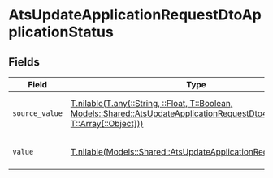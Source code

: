 # AtsUpdateApplicationRequestDtoApplicationStatus


## Fields

| Field                                                                                                                                                                                    | Type                                                                                                                                                                                     | Required                                                                                                                                                                                 | Description                                                                                                                                                                              | Example                                                                                                                                                                                  |
| ---------------------------------------------------------------------------------------------------------------------------------------------------------------------------------------- | ---------------------------------------------------------------------------------------------------------------------------------------------------------------------------------------- | ---------------------------------------------------------------------------------------------------------------------------------------------------------------------------------------- | ---------------------------------------------------------------------------------------------------------------------------------------------------------------------------------------- | ---------------------------------------------------------------------------------------------------------------------------------------------------------------------------------------- |
| `source_value`                                                                                                                                                                           | [T.nilable(T.any(::String, ::Float, T::Boolean, Models::Shared::AtsUpdateApplicationRequestDto4, T::Array[::Object]))](../../models/shared/atsupdateapplicationrequestdtosourcevalue.md) | :heavy_minus_sign:                                                                                                                                                                       | The source value of the application status.                                                                                                                                              | Hired                                                                                                                                                                                    |
| `value`                                                                                                                                                                                  | [T.nilable(Models::Shared::AtsUpdateApplicationRequestDtoValue)](../../models/shared/atsupdateapplicationrequestdtovalue.md)                                                             | :heavy_minus_sign:                                                                                                                                                                       | The status of the application.                                                                                                                                                           | hired                                                                                                                                                                                    |